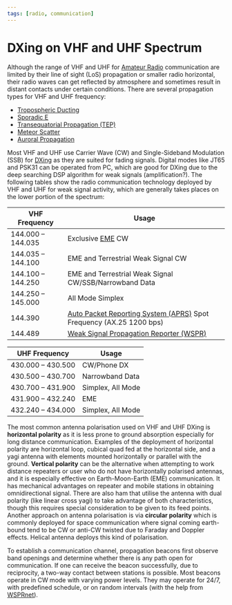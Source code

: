 ```yaml
---
tags: [radio, communication]
---
```


# DXing on VHF and UHF Spectrum

Although the range of VHF and UHF for [Amateur Radio](202408231247.md)
communication are limited by their line of sight (LoS) propagation or smaller
radio horizontal, their radio waves can get reflected by atmosphere and
sometimes result in distant contacts under certain conditions. There are several
propagation types for VHF and UHF frequency:
- [Tropospheric Ducting](202410282244.md)
- [Sporadic E](202410282255.md)
- [Transequatorial Propagation (TEP)](202410282258.md)
- [Meteor Scatter](202410282304.md)
- [Auroral Propagation](202410282309.md)

Most VHF and UHF use Carrier Wave (CW) and Single-Sideband Modulation (SSB) for
[DXing](202410281824.md) as they are suited for fading signals. Digital modes
like JT65 and PSK31 can be operated from PC, which are good for DXing due to the
deep searching DSP algorithm for weak signals (amplification?). The following
tables show the radio communication technology deployed by VHF and UHF for weak
signal activity, which are generally takes places on the lower portion of the
spectrum:

VHF Frequency     | Usage
---               | ---
144.000 – 144.035 | Exclusive [EME](202410291552.md) CW
144.035 – 144.100 | EME and Terrestrial Weak Signal CW
144.100 – 144.250 | EME and Terrestrial Weak Signal CW/SSB/Narrowband Data
144.250 – 145.000 | All Mode Simplex
144.390           | [Auto Packet Reporting System (APRS)](202410081132.md) Spot Frequency (AX.25 1200 bps)
144.489           | [Weak Signal Propagation Reporter (WSPR)](202410282202.md)

UHF Frequency     | Usage
---               | ---
430.000 – 430.500 | CW/Phone DX
430.500 – 430.700 | Narrowband Data
430.700 – 431.900 | Simplex, All Mode
431.900 – 432.240 | EME
432.240 – 434.000 | Simplex, All Mode

The most common antenna polarisation used on VHF and UHF DXing is **horizontal
polarity** as it is less prone to ground absorption especially for long distance
communication. Examples of the deployment of horizontal polarity are horizontal
loop, cubical quad fed at the horizontal side, and a yagi antenna with elements
mounted horizontally or parallel with the ground. **Vertical polarity** can be
the alternative when attempting to work distance repeaters or user who do not
have horizontally polarised antennas, and it is especially effective on
Earth-Moon-Earth (EME) communication. It has mechanical advantages on repeater
and mobile stations in obtaining omnidirectional signal. There are also ham that
utilise the antenna with dual polarity (like linear cross yagi) to take
advantage of both characteristics, though this requires special consideration to
be given to its feed points. Another approach on antenna polarisation is via
**circular polarity** which is commonly deployed for space communication where
signal coming earth-bound tend to be CW or anti-CW twisted due to Faraday and
Doppler effects. Helical antenna deploys this kind of polarisation.

To establish a communication channel, propagation beacons first observe band
openings and determine whether there is any path open for communication. If one
can receive the beacon successfully, due to reciprocity, a two-way contact
between stations is possible. Most beacons operate in CW mode with varying power
levels. They may operate for 24/7, with predefined schedule, or on random
intervals (with the help from [WSPRnet](202410282202.md)).
